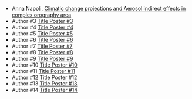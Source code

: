 <!-- ![Tux, the Linux mascot](/Images/poster_session_2160x1080.png) -->

 <!-- - Anna Napoli, [Climatic change projections and Aerosol indirect effects in complex orography area](/CSW21/Pages/poster1) -->
- Anna Napoli, [Climatic change projections and Aerosol indirect effects in complex orography area](/CSW21/Pages/poster2)
- Author #3 [Title Poster #3](/CSW21/Pages/poster3)
- Author #4 [Title Poster #4](/CSW21/Pages/poster4)
- Author #5 [Title Poster #5](/CSW21/Pages/poster5)
- Author #6 [Title Poster #6](/CSW21/Pages/poster6)
- Author #7 [Title Poster #7](/CSW21/Pages/poster7)
- Author #8 [Title Poster #8](/CSW21/Pages/poster8)
- Author #9 [Title Poster #9](/CSW21/Pages/poster9)
- Author #10 [Title Poster #10](/CSW21/Pages/poster10)
- Author #11 [Title Poster #11](/CSW21/Pages/poster11)
- Author #12 [Title Poster #12](/CSW21/Pages/poster12)
- Author #13 [Title Poster #13](/CSW21/Pages/poster13)
- Author #14 [Title Poster #14](/CSW21/Pages/poster14)
<!-- - Author #15 [Title Poster #15](/CSW21/Pages/poster15) -->
<!-- - Author #16 [Title Poster #16](/CSW21/Pages/poster16) -->

<!--
<script src="https://utteranc.es/client.js"
        repo="docs-dibris/CSW21"
        issue-term="poster"
        theme="github-light"
        crossorigin="anonymous"
        async>
</script>
-->
